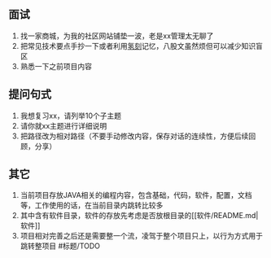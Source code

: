 ## 面试
1. 找一家商城，为我的社区网站铺垫一波，老是xx管理太无聊了
2. 把常见技术要点手抄一下或者利用[氢刻](https://qingk.com/)记忆，八股文虽然烦但可以减少知识盲区
3. 熟悉一下之前项目内容

## 提问句式
1. 我想复习xx，请列举10个子主题
2. 请你就xx主题进行详细说明
3. 把路径改为相对路径（不要手动修改内容，保存对话的连续性，方便后续回顾，分享）

## 其它
1. 当前项目存放JAVA相关的编程内容，包含基础，代码，软件，配置，文档等，工作使用的话，在当前目录内跳转比较多
2. 其中含有软件目录，软件的存放先考虑是否放根目录的[[软件/README.md|软件]]
3. 项目相对完善之后还是需要整一个流，凌驾于整个项目只上，以行为方式用于跳转整项目 #标题/TODO